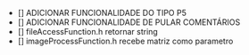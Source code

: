 - [] ADICIONAR FUNCIONALIDADE DO TIPO P5
- [] ADICIONAR FUNCIONALIDADE DE PULAR COMENTÁRIOS 
- [] fileAccessFunction.h retornar string
- [] imageProcessFunction.h recebe matriz como parametro